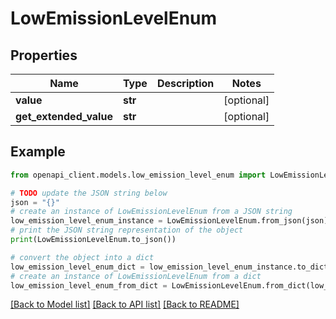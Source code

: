 # LowEmissionLevelEnum


## Properties

Name | Type | Description | Notes
------------ | ------------- | ------------- | -------------
**value** | **str** |  | [optional] 
**get_extended_value** | **str** |  | [optional] 

## Example

```python
from openapi_client.models.low_emission_level_enum import LowEmissionLevelEnum

# TODO update the JSON string below
json = "{}"
# create an instance of LowEmissionLevelEnum from a JSON string
low_emission_level_enum_instance = LowEmissionLevelEnum.from_json(json)
# print the JSON string representation of the object
print(LowEmissionLevelEnum.to_json())

# convert the object into a dict
low_emission_level_enum_dict = low_emission_level_enum_instance.to_dict()
# create an instance of LowEmissionLevelEnum from a dict
low_emission_level_enum_from_dict = LowEmissionLevelEnum.from_dict(low_emission_level_enum_dict)
```
[[Back to Model list]](../README.md#documentation-for-models) [[Back to API list]](../README.md#documentation-for-api-endpoints) [[Back to README]](../README.md)


